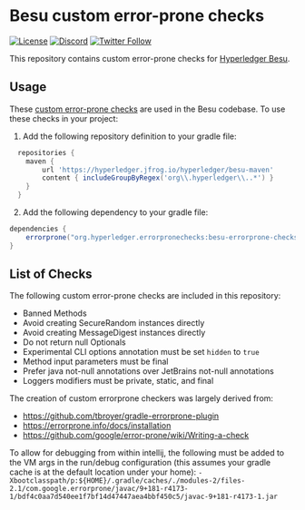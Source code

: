 # Besu custom error-prone checks
[![License](https://img.shields.io/badge/License-Apache%202.0-blue.svg)](https://github.com/hyperledger/besu-errorprone-checks/blob/main/LICENSE)
[![Discord](https://img.shields.io/discord/905194001349627914?logo=Hyperledger&style=plastic)](https://discord.gg/hyperledger)
[![Twitter Follow](https://img.shields.io/twitter/follow/HyperledgerBesu)](https://twitter.com/HyperledgerBesu)

This repository contains custom error-prone checks for [Hyperledger Besu](https://github.com/hyperledger/besu/).

## Usage
These [custom error-prone checks](https://errorprone.info/docs/plugins) are used in the Besu codebase. To use these checks in your project:

1. Add the following repository definition to your gradle file:
```groovy
  repositories {
    maven {
        url 'https://hyperledger.jfrog.io/hyperledger/besu-maven'
        content { includeGroupByRegex('org\\.hyperledger\\..*') }
    }
  }
```
2. Add the following dependency to your gradle file:
```groovy
dependencies {
    errorprone("org.hyperledger.errorpronechecks:besu-errorprone-checks:1.1.0")
}
```

## List of Checks
The following custom error-prone checks are included in this repository:
- Banned Methods
- Avoid creating SecureRandom instances directly
- Avoid creating MessageDigest instances directly
- Do not return null Optionals
- Experimental CLI options annotation must be set `hidden` to `true`
- Method input parameters must be final
- Prefer java not-null annotations over JetBrains not-null annotations
- Loggers modifiers must be private, static, and final

The creation of custom errorprone checkers was largely derived from:
* https://github.com/tbroyer/gradle-errorprone-plugin
* https://errorprone.info/docs/installation
* https://github.com/google/error-prone/wiki/Writing-a-check

To allow for debugging from within intellij, the following must be added to the VM args
in the run/debug configuration (this assumes your gradle cache is at the default location under
your home):
`-Xbootclasspath/p:${HOME}/.gradle/caches/./modules-2/files-2.1/com.google.errorprone/javac/9+181-r4173-1/bdf4c0aa7d540ee1f7bf14d47447aea4bbf450c5/javac-9+181-r4173-1.jar`
